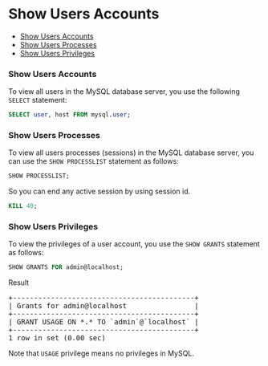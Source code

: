 # Show Users Accounts

* [Show Users Accounts](#show-users-accounts)
* [Show Users Processes](#show-users-processes)
* [Show Users Privileges](#show-users-privileges)

### Show Users Accounts
To view all users in the MySQL database server, you use the following `SELECT` statement:
```sql
SELECT user, host FROM mysql.user;
```

### Show Users Processes
To view all users processes (sessions) in the MySQL database server, you can use the `SHOW PROCESSLIST` statement as follows:
```sql
SHOW PROCESSLIST;
```
So you can end any active session by using session id.
```sql
KILL 40;
```

### Show Users Privileges
To view the privileges of a user account, you use the `SHOW GRANTS` statement as follows:
```sql
SHOW GRANTS FOR admin@localhost;
```
Result
<pre>
+-------------------------------------------+
| Grants for admin@localhost                |
+-------------------------------------------+
| GRANT USAGE ON *.* TO `admin`@`localhost` |
+-------------------------------------------+
1 row in set (0.00 sec)
</pre>
Note that `USAGE` privilege means no privileges in MySQL.
